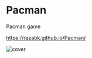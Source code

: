 # Pacman

Pacman game

https://razabk.github.io/Pacman/

![cover](https://user-images.githubusercontent.com/85071405/127857220-2ec1f96f-d1de-4c7e-9524-0177455740da.png)
